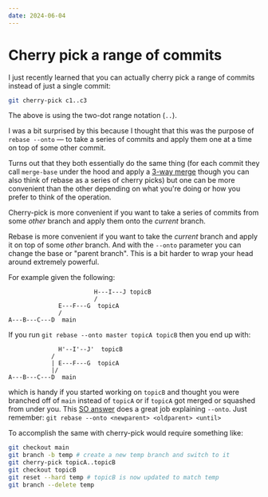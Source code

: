 ```yaml
---
date: 2024-06-04
---
```


# Cherry pick a range of commits

I just recently learned that you can actually cherry pick a range of commits instead of just a single commit:

```bash
git cherry-pick c1..c3
```
The above is using the two-dot range notation (`..`).

I was a bit surprised by this because I thought that this was the purpose of `rebase --onto` — to take a series of commits and apply them one at a time on top of some other commit.

Turns out that they both essentially do the same thing (for each commit they call `merge-base` under the hood and apply a [3-way merge](https://jvns.ca/blog/2023/11/10/how-cherry-pick-and-revert-work/) though you can also think of rebase as a series of cherry picks) but one can be more convenient than the other depending on what you're doing or how you prefer to think of the operation.

Cherry-pick is more convenient if you want to take a series of commits from some _other_ branch and apply them onto the _current_ branch.

Rebase is more convenient if you want to take the _current_ branch and apply it on top of some _other_ branch.
And with the `--onto` parameter you can change the base or "parent branch".
This is a bit harder to wrap your head around extremely powerful.

For example given the following:

```
                        H---I---J topicB
                        /
              E---F---G  topicA
              /
A---B---C---D  main
```
If you run `git rebase --onto master topicA topicB` then you end up with:

```
              H'--I'--J'  topicB
            /
            | E---F---G  topicA
            |/
A---B---C---D  main
```

which is handy if you started working on `topicB` and thought you were branched off of `main` instead of `topicA` or if `topicA` got merged or squashed from under you.
This [SO answer](https://stackoverflow.com/a/29916361/1715138) does a great job explaining `--onto`.
Just remember: `git rebase --onto <newparent> <oldparent> <until>`

To accomplish the same with cherry-pick would require something like:
```bash
git checkout main
git branch -b temp # create a new temp branch and switch to it
git cherry-pick topicA..topicB
git checkout topicB
git reset --hard temp # topicB is now updated to match temp
git branch --delete temp
```


